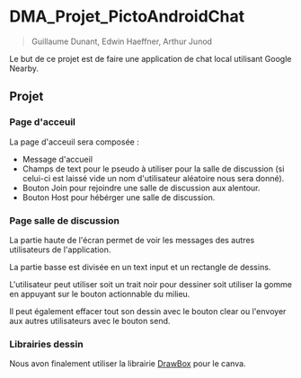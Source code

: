 # DMA_Projet_PictoAndroidChat
> Guillaume Dunant, Edwin Haeffner, Arthur Junod

Le but de ce projet est de faire une application de chat local utilisant Google Nearby.
## Projet
### Page d'acceuil

La page d'acceuil sera composée :
- Message d'accueil
- Champs de text pour le pseudo à utiliser pour la salle de discussion (si celui-ci est laissé vide un nom d'utilisateur aléatoire nous sera donné).
- Bouton Join pour rejoindre une salle de discussion aux alentour.
- Bouton Host pour hébérger une salle de discussion.

### Page salle de discussion

La partie haute de l'écran permet de voir les messages des autres utilisateurs de l'application. 

La partie basse est divisée en un text input et un rectangle de dessins.

L'utilisateur peut utiliser soit un trait noir pour dessiner soit utiliser la gomme en appuyant sur le bouton actionnable du milieu.

Il peut également effacer tout son dessin avec le bouton clear ou l'envoyer aux autres utilisateurs avec le bouton send.


### Librairies dessin

Nous avon finalement utiliser la librairie [DrawBox](https://github.com/akshay2211/DrawBox) pour le canva.